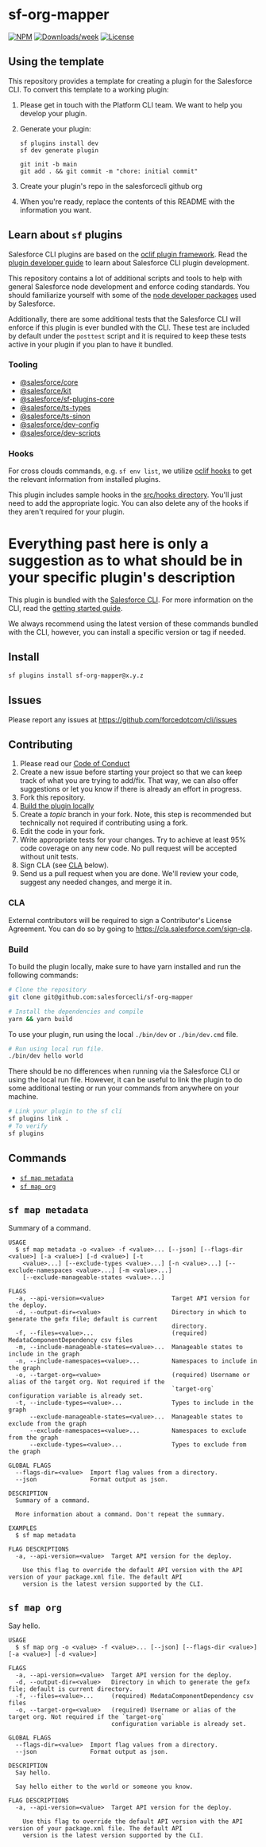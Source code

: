 # sf-org-mapper

[![NPM](https://img.shields.io/npm/v/sf-org-mapper.svg?label=sf-org-mapper)](https://www.npmjs.com/package/sf-org-mapper) [![Downloads/week](https://img.shields.io/npm/dw/sf-org-mapper.svg)](https://npmjs.org/package/sf-org-mapper) [![License](https://img.shields.io/badge/License-BSD%203--Clause-brightgreen.svg)](https://raw.githubusercontent.com/salesforcecli/sf-org-mapper/main/LICENSE.txt)

## Using the template

This repository provides a template for creating a plugin for the Salesforce CLI. To convert this template to a working plugin:

1. Please get in touch with the Platform CLI team. We want to help you develop your plugin.
2. Generate your plugin:

   ```
   sf plugins install dev
   sf dev generate plugin

   git init -b main
   git add . && git commit -m "chore: initial commit"
   ```

3. Create your plugin's repo in the salesforcecli github org
4. When you're ready, replace the contents of this README with the information you want.

## Learn about `sf` plugins

Salesforce CLI plugins are based on the [oclif plugin framework](<(https://oclif.io/docs/introduction.html)>). Read the [plugin developer guide](https://developer.salesforce.com/docs/atlas.en-us.sfdx_cli_plugins.meta/sfdx_cli_plugins/cli_plugins_architecture_sf_cli.htm) to learn about Salesforce CLI plugin development.

This repository contains a lot of additional scripts and tools to help with general Salesforce node development and enforce coding standards. You should familiarize yourself with some of the [node developer packages](#tooling) used by Salesforce.

Additionally, there are some additional tests that the Salesforce CLI will enforce if this plugin is ever bundled with the CLI. These test are included by default under the `posttest` script and it is required to keep these tests active in your plugin if you plan to have it bundled.

### Tooling

- [@salesforce/core](https://github.com/forcedotcom/sfdx-core)
- [@salesforce/kit](https://github.com/forcedotcom/kit)
- [@salesforce/sf-plugins-core](https://github.com/salesforcecli/sf-plugins-core)
- [@salesforce/ts-types](https://github.com/forcedotcom/ts-types)
- [@salesforce/ts-sinon](https://github.com/forcedotcom/ts-sinon)
- [@salesforce/dev-config](https://github.com/forcedotcom/dev-config)
- [@salesforce/dev-scripts](https://github.com/forcedotcom/dev-scripts)

### Hooks

For cross clouds commands, e.g. `sf env list`, we utilize [oclif hooks](https://oclif.io/docs/hooks) to get the relevant information from installed plugins.

This plugin includes sample hooks in the [src/hooks directory](src/hooks). You'll just need to add the appropriate logic. You can also delete any of the hooks if they aren't required for your plugin.

# Everything past here is only a suggestion as to what should be in your specific plugin's description

This plugin is bundled with the [Salesforce CLI](https://developer.salesforce.com/tools/sfdxcli). For more information on the CLI, read the [getting started guide](https://developer.salesforce.com/docs/atlas.en-us.sfdx_setup.meta/sfdx_setup/sfdx_setup_intro.htm).

We always recommend using the latest version of these commands bundled with the CLI, however, you can install a specific version or tag if needed.

## Install

```bash
sf plugins install sf-org-mapper@x.y.z
```

## Issues

Please report any issues at https://github.com/forcedotcom/cli/issues

## Contributing

1. Please read our [Code of Conduct](CODE_OF_CONDUCT.md)
2. Create a new issue before starting your project so that we can keep track of
   what you are trying to add/fix. That way, we can also offer suggestions or
   let you know if there is already an effort in progress.
3. Fork this repository.
4. [Build the plugin locally](#build)
5. Create a _topic_ branch in your fork. Note, this step is recommended but technically not required if contributing using a fork.
6. Edit the code in your fork.
7. Write appropriate tests for your changes. Try to achieve at least 95% code coverage on any new code. No pull request will be accepted without unit tests.
8. Sign CLA (see [CLA](#cla) below).
9. Send us a pull request when you are done. We'll review your code, suggest any needed changes, and merge it in.

### CLA

External contributors will be required to sign a Contributor's License
Agreement. You can do so by going to https://cla.salesforce.com/sign-cla.

### Build

To build the plugin locally, make sure to have yarn installed and run the following commands:

```bash
# Clone the repository
git clone git@github.com:salesforcecli/sf-org-mapper

# Install the dependencies and compile
yarn && yarn build
```

To use your plugin, run using the local `./bin/dev` or `./bin/dev.cmd` file.

```bash
# Run using local run file.
./bin/dev hello world
```

There should be no differences when running via the Salesforce CLI or using the local run file. However, it can be useful to link the plugin to do some additional testing or run your commands from anywhere on your machine.

```bash
# Link your plugin to the sf cli
sf plugins link .
# To verify
sf plugins
```

## Commands

<!-- commands -->

- [`sf map metadata`](#sf-map-metadata)
- [`sf map org`](#sf-map-org)

## `sf map metadata`

Summary of a command.

```
USAGE
  $ sf map metadata -o <value> -f <value>... [--json] [--flags-dir <value>] [-a <value>] [-d <value>] [-t
    <value>...] [--exclude-types <value>...] [-n <value>...] [--exclude-namespaces <value>...] [-m <value>...]
    [--exclude-manageable-states <value>...]

FLAGS
  -a, --api-version=<value>                   Target API version for the deploy.
  -d, --output-dir=<value>                    Directory in which to generate the gefx file; default is current
                                              directory.
  -f, --files=<value>...                      (required) MedataComponentDependency csv files
  -m, --include-manageable-states=<value>...  Manageable states to include in the graph
  -n, --include-namespaces=<value>...         Namespaces to include in the graph
  -o, --target-org=<value>                    (required) Username or alias of the target org. Not required if the
                                              `target-org` configuration variable is already set.
  -t, --include-types=<value>...              Types to include in the graph
      --exclude-manageable-states=<value>...  Manageable states to exclude from the graph
      --exclude-namespaces=<value>...         Namespaces to exclude from the graph
      --exclude-types=<value>...              Types to exclude from the graph

GLOBAL FLAGS
  --flags-dir=<value>  Import flag values from a directory.
  --json               Format output as json.

DESCRIPTION
  Summary of a command.

  More information about a command. Don't repeat the summary.

EXAMPLES
  $ sf map metadata

FLAG DESCRIPTIONS
  -a, --api-version=<value>  Target API version for the deploy.

    Use this flag to override the default API version with the API version of your package.xml file. The default API
    version is the latest version supported by the CLI.
```

## `sf map org`

Say hello.

```
USAGE
  $ sf map org -o <value> -f <value>... [--json] [--flags-dir <value>] [-a <value>] [-d <value>]

FLAGS
  -a, --api-version=<value>  Target API version for the deploy.
  -d, --output-dir=<value>   Directory in which to generate the gefx file; default is current directory.
  -f, --files=<value>...     (required) MedataComponentDependency csv files
  -o, --target-org=<value>   (required) Username or alias of the target org. Not required if the `target-org`
                             configuration variable is already set.

GLOBAL FLAGS
  --flags-dir=<value>  Import flag values from a directory.
  --json               Format output as json.

DESCRIPTION
  Say hello.

  Say hello either to the world or someone you know.

FLAG DESCRIPTIONS
  -a, --api-version=<value>  Target API version for the deploy.

    Use this flag to override the default API version with the API version of your package.xml file. The default API
    version is the latest version supported by the CLI.
```

<!-- commandsstop -->

